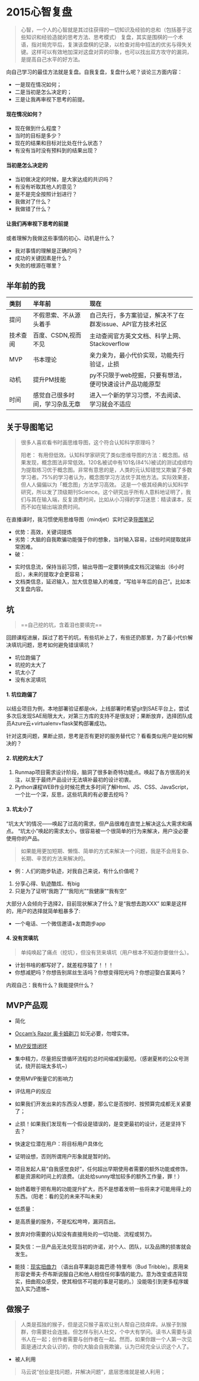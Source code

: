 # 2015心智复盘

> 心智，一个人的心智就是其过往获得的一切知识及经验的总和（包括基于这些知识和经验造就的思考方法、思考模式）
> 复盘，其实是围棋的一个术语，指对局完毕后，复演该盘棋的记录，以检查对局中招法的优劣与得失关键。这样可以有效地加深对这盘对弈的印象，也可以找出双方攻守的漏洞，是提高自己水平的好方法。

向自己学习的最佳方法就是复盘。自我复盘，复盘什么呢？谈论三方面内容：
+ 一是现在情况如何；
+ 二是当初是怎么决定的；
+ 三是让我再审视下思考的前提。

#### 现在情况如何？

- 现在做到什么程度？
- 当时的目标是多少？
- 现在的结果和目标对比处在什么状态？
- 有没有当时没有预料到的结果出现？

#### 当初是怎么决定的

- 当初做决定的时候，是大家达成的共识吗？
- 有没有听取其他人的意见？
- 是不是完全按照计划进行？
- 我做对了什么？
- 我做错了什么？

#### 让我们再审视下思考的前提

或者理解为我做这些事情的初心、动机是什么？

- 我对事情的理解是正确的吗？
- 成功的关键因素是什么？
- 失败的根源在哪里？



## 半年前的我

| 类别        | 半年前           | 现在  |
| :------------- |:-------------| :-----|
| 提问      | 不假思索、不从源头着手 | 自己先行，多方案验证，解决不了在群发issue、API官方技术社区 |
| 技术查阅      | 百度、CSDN,视而不见 | 主动查阅官方英文文档、科学上网、Stackoverflow |
| MVP      | 书本理论 | 亲力亲为，最小代价实现，功能先行验证，止损 |
| 动机      | 提升PM技能 | py不只限于web挖掘，只要有想法，便可快速设计产品功能原型|
| 时间      | 感觉自己很多时间，学习杂乱无章 | 进入一个新的学习习惯，不去阅读、学习就会不适应 |

## 关于导图笔记

> 很多人喜欢看书时画思维导图，这个符合认知科学原理吗？
> 
>阳老： 有用但低效。认知科学家研究了类似思维导图的方法：概念图。结果发现，概念图法非常低效。120名被试中有101名(84%)被试的测试成绩均为提取练习优于概念图。非常有意思的是，人类的元认知错觉又欺骗了多数学习者。75%的学习者认为，概念图学习方法优于其他方法。实际效果差，但人人偏偏以为「概念图」方法学习高效。
> 这是一个极其经典的认知科学研究，所以发了顶级期刊Science。这个研究出乎所有人意料地证明了，我们与其在输入端，反复浪费时间，比如从小习得的学习迷思：精读课本，反而不如在输出端浪费时间。

在直播课时，我习惯使用思维导图（mindjet）实时记录[导图笔记](http://i13.tietuku.com/989c2332c0c9ca14.png)
+ 优势：高效，关键词提炼
+ 劣势：大脑的自我欺骗功能强于你的想象，当时输入容易，过些时间提取就非常困难。
+ 破： 
 - 实时信息流，保持当前习惯，输出导图一定要转换成文档沉淀输出（6小时后），未来的提取才会更容易；
 - 文档类信息，延迟输入，加大信息输入的难度，“写给半年后的自己”。比如本文复盘内容。
 
 
## 坑

> ==自己挖的坑，含着泪也要填完==

回顾课程进展，踩过了若干的坑，有些坑补上了，有些还扔那里，为了最小代价解决填坑问题，思考如何避免错误填坑？
+ 坑位跑偏了
+ 坑挖的太大了
+ 坑太小了
+ 没有水泥填坑

#### 1. 坑位跑偏了

以结业项目为例，本地部署验证都是ok，上线部署时希望git到SAE平台上，尝试多次后发现SAE局限太大，对第三方库的支持不是很友好；果断放弃，选择团队成员Azure云+virtualenv+flask架构部署成功。

针对这类问题，果断止损，思考是否有更好的服务替代它？看看类似用户是如何解决的？

#### 2. 坑挖的太大了

1. Runmap项目需求设计阶段，脑洞了很多新奇特功能点。唤起了各方很高的关注，以至于最终产品设计无法填补最初的设计初衷。
2. Python课程WEB作业时候花费太多时间了解Html、JS、CSS、JavaScript，一个比一个深，反思，这些坑真的有必要去挖吗？
 
#### 3. 坑太小了

“坑太大”的情况——唤起了过高的需求，但产品很难在直觉上解决这么大需求和痛点。
“坑太小”唤起的需求太小，很容易被一个很简单的行为来解决，用户没必要使用你的产品。
>如果能用更加短期、懒惰、简单的方式来解决一个问题，我是不会用复杂、长期、辛苦的方法来解决的。

+ 例：人们的跑步轨迹，对我自己来说，有什么价值呢？
 1. 分享心得、轨迹酷炫、有big
 2. 只是为了证明“我跑了”“我阳光”“我健康”“我有空”
 
 大部分人会倾向于选择2，目前现状解决了什么？是“我想去跑XXX” 如果是这样的，用户的选择就简单粗暴多了:
 - 一个电话、一个微信邀请+友商跑步app
 


#### 4. 没有货填坑
>单纯唤起了痛点（挖坑），但没有货来填坑（用户根本不知道你要做什么）。

- 计划书啥的都写好了，就差程序猿了！！！
- 你想减肥吗？你想告别屌丝生活吗？你想变得阳光吗？你想迎娶白富美吗？

内观自己：我有什么？我能提供什么？

## MVP产品观

+ 简化
 + [Occam’s Razor 奥卡姆剃刀](https://zh.wikipedia.org/wiki/%E5%A5%A5%E5%8D%A1%E5%A7%86%E5%89%83%E5%88%80#.E6.B3.A8.E9.87.8A) 如无必要，勿增实体。

+ [MVP反馈闭环](http://i11.tietuku.com/cfe2b007bd8f716fs.jpg)
+ 集中精力，尽量把反馈循环流程的总时间缩减到最短。（感谢夏彬的公众号测试，绕开前端太多坑~）
+ 使用MVP衡量它的影响力
 + 评估用户的反应
 + 如果我们开发出来的东西没人想要，那么它是否按时、按预算完成都无关紧要了；
 + 止损！如果我们发现有一个假设是错误的，是变更最初的设计，还是坚持下去？
+ 快速定位潜在用户：将目标用户具体化
+ 证明设想，否则所谓用户形象就是暂时的。
+ 项目发起人易“自我感觉良好”，任何超出早期使用者需要的额外功能或修饰，都是资源和时间上的浪费。（此处给sunny增加较多的额外工作量，罪！）
+ 始终着眼于把有用的功能提升扩大，而不是想着发明一些将来才可能用得上的东西。（阳老：看的见的未来不叫未来）
+ 低质量：
 + 是高质量的服务，不是松松垮垮，漏洞百出。 
 + 放弃对你需要的认知没有直接用处的一切功能、流程或努力。
+ 莫失信：一旦产品无法兑现当初的许诺，对个人、团队，以及品牌的损害就会发生。
+ 能技：[现实扭曲力](https://www.zhihu.com/question/19953822)  （语出自苹果副总裁巴德·特里布（Bud Tribble）。原用来形容史蒂夫·乔布斯说服自己和他人相信任何事情的能力。意为改变或违背现实，扭曲观众感受，使其相信不可能的事是可能的。）没能吸引到更多程序媛加入实乃遗憾~

## 做猴子

> 人类是孤独的猴子，但是这只猴子喜欢让别人帮自己挠痒痒。从猴子到猴群，你需要社会连接。但怎样与别人社交，个中大有学问。读书人需要与读书人在一起；创作者需要与创作者在一起。然而，如果你跟一个人第一次见面是通过大会认识的，你的大脑会自我欺骗，认为已经完全认识这个人了。 


+ 被人利用
> 马云说“创业是找问题，并解决问题”，底层思维就是被人利用；